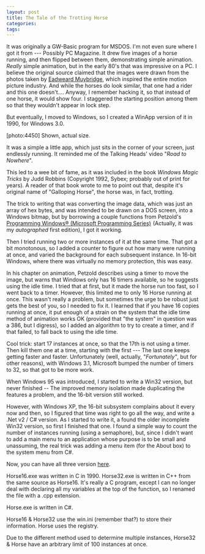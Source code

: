 ```yaml
---
layout: post
title: The Tale of the Trotting Horse
categories: 
tags: 
---
```


It was originally a GW-Basic program for MSDOS.  I'm not even sure where I got it from --- Possibly PC Magazine.  It drew five images of a horse running, and then flipped between them, demonstrating simple animation.  *Really* simple animation, but in the early 80's that was impressive on a PC. I believe the original source claimed that the images were drawn from the photos taken by [Eadweard Muybridge](http://en.wikipedia.org/wiki/Eadweard_Muybridge), which inspired the entire motion picture industry.  And while the horses do look similar, that one had a rider and this one doesn't.... Anyway, I remember hacking it, so that instead of one horse, it would show four.  I staggered the starting position among them so that they wouldn't appear in lock step.
  
But eventually, I moved to Windows, so I created a WinApp version of it in 1990, for Windows 3.0.

  [photo:4450]  Shown, actual size.
  
It was a simple a little app, which just sits in the corner of your screen, just endlessly running.  It reminded me of the Talking Heads' video "*Road to Nowhere*".
  
This led to a wee bit of fame, as it was included in the book *Windows Magic Tricks* by Judd Robbins (Copyright 1992, Sybex; probably out of print for years).  A reader of that book wrote to me to point out that, despite it's original name of "Galloping Horse", the horse was, in fact, trotting.
  
The trick to writing that was converting the image data, which was just an array of hex bytes, and was intended to be drawn on a DOS screen, into a Windows bitmap, but by borrowing a couple functions from Petzold's <a href="http://www.amazon.com/gp/product/B004OR1XLK/ref=as_li_qf_sp_asin_tl?ie=UTF8&camp=1789&creative=9325&creativeASIN=B004OR1XLK&linkCode=as2&tag=njtheatercom-20">Programming Windows&reg; (Microsoft Programming Series)</a><img src="http://www.assoc-amazon.com/e/ir?t=njtheatercom-20&l=as2&o=1&a=B004OR1XLK" width="1" height="1" border="0" alt="" style="border:none !important; margin:0px !important;" />  (Actually, it was my *autographed* first edition), I got it working.
  
Then I tried running two or more instances of it at the same time.  That got a bit monotonous, so I added a counter to figure out how many were running at once, and varied the background for each subsequent instance.  In 16-bit Windows, where there was virtually no memory protection, this was easy.

In his chapter on animation, Petzold describes using a timer to move the image, but warns that Windows only has 16 timers available, so he suggests using the idle time.  I tried that at first, but it made the horse run too fast, so I went back to a timer.  However, this limited me to only 16 Horse running at once.  This wasn't really a problem, but sometimes the urge to be robust just gets the best of you, so I needed to fix it.  I learned that if you have 16 copies running at once, it put enough of a strain on the system that the idle time method of animation works OK (provided that "the system" in question was a 386, but I digress), so I added an algorithm to try to create a timer, and if that failed, to fall back to using the idle time.

Cool trick: start 17 instances at once, so that the 17th is not using a timer.  Then kill them one at a time, starting with the first --- The last one keeps getting faster and faster.  Unfortunately (well, actually, "*Fortunately"*, but for other reasons), with Windows 3.1, Microsoft bumped the number of timers to 32, so that got to be more work.

When Windows 95 was introduced, I started to write a Win32 version, but never finished -- The improved memory isolation made duplicating the features a problem, and the 16-bit version still worked.

However, with Windows XP, the 16-bit subsystem complains about it every now and then, so I figured that time was right to go all the way, and write a .Net v2 / C# version.  As I started to write it, a found the older incomplete Win32 version, so first I finished that one.  I found a simple way to count the number of instances running (using a semaphore), but, since I didn't want to add a main menu to an application whose purpose is to be small and unassuming, the real trick was adding a menu item (for the About box) to the system menu from C#.

Now, you can have all three version [here](/files/Horse.zip).

Horse16.exe was written in C in 1990.
Horse32.exe is written in C++ from the same source as Horse16.  It's really a C program, except I can no longer deal with declaring all my variables at the top of the function, so I renamed the file with a .cpp extension.

Horse.exe is written in C#.

Horse16 &amp; Horse32 use the win.ini (remember that?) to store their information.  Horse uses the registry.

Due to the different method used to determine multiple instances, Horse32 &amp; Horse have an arbitrary limit of 100 instances at once.
